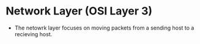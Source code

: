# Network Layer (OSI Layer 3)

- The netowrk layer focuses on moving packets from a sending host to a recieving host.
